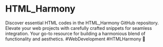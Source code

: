 # HTML_Harmony
Discover essential HTML codes in the HTML_Harmony GitHub repository. Elevate your web projects with carefully crafted snippets for seamless integration. Your go-to resource for building a harmonious blend of functionality and aesthetics. #WebDevelopment #HTMLHarmony 🚀
